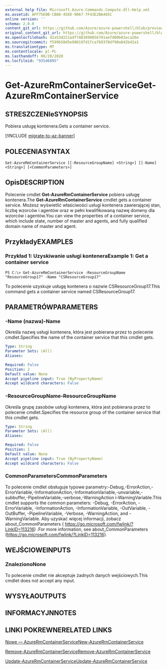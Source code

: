 ```yaml
---
external help file: Microsoft.Azure.Commands.Compute.dll-Help.xml
ms.assetid: AFF75E0B-CB88-45ED-9067-7F43E2BA485C
online version: ''
schema: 2.0.0
content_git_url: https://github.com/Azure/azure-powershell/blob/preview/src/ResourceManager/Compute/Stack/Commands.Compute/help/Get-AzureRmContainerService.md
original_content_git_url: https://github.com/Azure/azure-powershell/blob/preview/src/ResourceManager/Compute/Stack/Commands.Compute/help/Get-AzureRmContainerService.md
ms.openlocfilehash: d2a53d221adf7483899056791aefd00b03aca26e
ms.sourcegitcommit: f599b50d5e980197d1fca769378df90a842b42a1
ms.translationtype: MT
ms.contentlocale: pl-PL
ms.lasthandoff: 08/20/2020
ms.locfileid: "93546895"
---
```

# <span data-ttu-id="be382-101">Get-AzureRmContainerService</span><span class="sxs-lookup"><span data-stu-id="be382-101">Get-AzureRmContainerService</span></span>

## <span data-ttu-id="be382-102">STRESZCZENIe</span><span class="sxs-lookup"><span data-stu-id="be382-102">SYNOPSIS</span></span>
<span data-ttu-id="be382-103">Pobiera usługę kontenera.</span><span class="sxs-lookup"><span data-stu-id="be382-103">Gets a container service.</span></span>

[!INCLUDE [migrate-to-az-banner](../../includes/migrate-to-az-banner.md)]

## <span data-ttu-id="be382-104">POLECENIA</span><span class="sxs-lookup"><span data-stu-id="be382-104">SYNTAX</span></span>

```
Get-AzureRmContainerService [[-ResourceGroupName] <String>] [[-Name] <String>] [<CommonParameters>]
```

## <span data-ttu-id="be382-105">Opis</span><span class="sxs-lookup"><span data-stu-id="be382-105">DESCRIPTION</span></span>
<span data-ttu-id="be382-106">Polecenie cmdlet **Get-AzureRmContainerService** pobiera usługę kontenera.</span><span class="sxs-lookup"><span data-stu-id="be382-106">The **Get-AzureRmContainerService** cmdlet gets a container service.</span></span>
<span data-ttu-id="be382-107">Możesz wyświetlić właściwości usługi kontenera zawierającej stan, liczbę wzorców i agentów oraz w pełni kwalifikowaną nazwę domeny dla wzorców i agentów.</span><span class="sxs-lookup"><span data-stu-id="be382-107">You can view the properties of a container service, which include state, number of master and agents, and fully qualified domain name of master and agent.</span></span>

## <span data-ttu-id="be382-108">Przykłady</span><span class="sxs-lookup"><span data-stu-id="be382-108">EXAMPLES</span></span>

### <span data-ttu-id="be382-109">Przykład 1: Uzyskiwanie usługi kontenera</span><span class="sxs-lookup"><span data-stu-id="be382-109">Example 1: Get a container service</span></span>
```
PS C:\> Get-AzureRmContainerService -ResourceGroupName "ResourceGroup17" -Name "CSResourceGroup17"
```

<span data-ttu-id="be382-110">To polecenie uzyskuje usługę kontenera o nazwie CSResourceGroup17.</span><span class="sxs-lookup"><span data-stu-id="be382-110">This command gets a container service named CSResourceGroup17.</span></span>

## <span data-ttu-id="be382-111">PARAMETRÓW</span><span class="sxs-lookup"><span data-stu-id="be382-111">PARAMETERS</span></span>

### <span data-ttu-id="be382-112">-Name (nazwa)</span><span class="sxs-lookup"><span data-stu-id="be382-112">-Name</span></span>
<span data-ttu-id="be382-113">Określa nazwę usługi kontenera, która jest pobierana przez to polecenie cmdlet.</span><span class="sxs-lookup"><span data-stu-id="be382-113">Specifies the name of the container service that this cmdlet gets.</span></span>

```yaml
Type: String
Parameter Sets: (All)
Aliases: 

Required: False
Position: 2
Default value: None
Accept pipeline input: True (ByPropertyName)
Accept wildcard characters: False
```

### <span data-ttu-id="be382-114">-ResourceGroupName</span><span class="sxs-lookup"><span data-stu-id="be382-114">-ResourceGroupName</span></span>
<span data-ttu-id="be382-115">Określa grupę zasobów usługi kontenera, która jest pobierana przez to polecenie cmdlet.</span><span class="sxs-lookup"><span data-stu-id="be382-115">Specifies the resource group of the container service that this cmdlet gets.</span></span>

```yaml
Type: String
Parameter Sets: (All)
Aliases: 

Required: False
Position: 1
Default value: None
Accept pipeline input: True (ByPropertyName)
Accept wildcard characters: False
```

### <span data-ttu-id="be382-116">CommonParameters</span><span class="sxs-lookup"><span data-stu-id="be382-116">CommonParameters</span></span>
<span data-ttu-id="be382-117">To polecenie cmdlet obsługuje typowe parametry:-Debug,-ErrorAction,-ErrorVariable,-InformationAction,-InformationVariable,-unvariable,-subbuffer,-PipelineVariable,-verbose,-WarningAction i-WarningVariable.</span><span class="sxs-lookup"><span data-stu-id="be382-117">This cmdlet supports the common parameters: -Debug, -ErrorAction, -ErrorVariable, -InformationAction, -InformationVariable, -OutVariable, -OutBuffer, -PipelineVariable, -Verbose, -WarningAction, and -WarningVariable.</span></span> <span data-ttu-id="be382-118">Aby uzyskać więcej informacji, zobacz about_CommonParameters ( https://go.microsoft.com/fwlink/?LinkID=113216) .</span><span class="sxs-lookup"><span data-stu-id="be382-118">For more information, see about_CommonParameters (https://go.microsoft.com/fwlink/?LinkID=113216).</span></span>

## <span data-ttu-id="be382-119">WEJŚCIOWE</span><span class="sxs-lookup"><span data-stu-id="be382-119">INPUTS</span></span>

### <span data-ttu-id="be382-120">Znaleziono</span><span class="sxs-lookup"><span data-stu-id="be382-120">None</span></span>
<span data-ttu-id="be382-121">To polecenie cmdlet nie akceptuje żadnych danych wejściowych.</span><span class="sxs-lookup"><span data-stu-id="be382-121">This cmdlet does not accept any input.</span></span>

## <span data-ttu-id="be382-122">WYSYŁA</span><span class="sxs-lookup"><span data-stu-id="be382-122">OUTPUTS</span></span>

## <span data-ttu-id="be382-123">INFORMACYJN</span><span class="sxs-lookup"><span data-stu-id="be382-123">NOTES</span></span>

## <span data-ttu-id="be382-124">LINKI POKREWNE</span><span class="sxs-lookup"><span data-stu-id="be382-124">RELATED LINKS</span></span>

[<span data-ttu-id="be382-125">Nowe — AzureRmContainerService</span><span class="sxs-lookup"><span data-stu-id="be382-125">New-AzureRmContainerService</span></span>](./New-AzureRmContainerService.md)

[<span data-ttu-id="be382-126">Remove-AzureRmContainerService</span><span class="sxs-lookup"><span data-stu-id="be382-126">Remove-AzureRmContainerService</span></span>](./Remove-AzureRmContainerService.md)

[<span data-ttu-id="be382-127">Update-AzureRmContainerService</span><span class="sxs-lookup"><span data-stu-id="be382-127">Update-AzureRmContainerService</span></span>](./Update-AzureRmContainerService.md)


